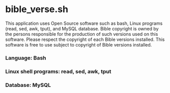 # bible_verse.sh

   This application uses Open Source software such as bash, Linux programs (read, sed, awk, tput), and MySQL database.
      Bible copyright is owned by the persons responsible for the production of such versions used on this software.
      Please respect the copyright of each Bible versions installed.
      This software is free to use subject to copyright of Bible versions installed.

### Language: Bash
### Linux shell programs: read, sed, awk, tput
### Database: MySQL
